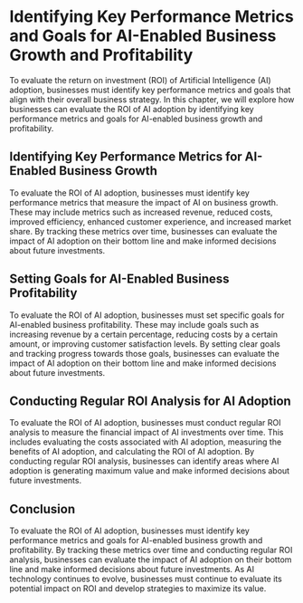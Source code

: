 Identifying Key Performance Metrics and Goals for AI-Enabled Business Growth and Profitability
===============================================================================================================================================

To evaluate the return on investment (ROI) of Artificial Intelligence (AI) adoption, businesses must identify key performance metrics and goals that align with their overall business strategy. In this chapter, we will explore how businesses can evaluate the ROI of AI adoption by identifying key performance metrics and goals for AI-enabled business growth and profitability.

Identifying Key Performance Metrics for AI-Enabled Business Growth
------------------------------------------------------------------

To evaluate the ROI of AI adoption, businesses must identify key performance metrics that measure the impact of AI on business growth. These may include metrics such as increased revenue, reduced costs, improved efficiency, enhanced customer experience, and increased market share. By tracking these metrics over time, businesses can evaluate the impact of AI adoption on their bottom line and make informed decisions about future investments.

Setting Goals for AI-Enabled Business Profitability
---------------------------------------------------

To evaluate the ROI of AI adoption, businesses must set specific goals for AI-enabled business profitability. These may include goals such as increasing revenue by a certain percentage, reducing costs by a certain amount, or improving customer satisfaction levels. By setting clear goals and tracking progress towards those goals, businesses can evaluate the impact of AI adoption on their bottom line and make informed decisions about future investments.

Conducting Regular ROI Analysis for AI Adoption
-----------------------------------------------

To evaluate the ROI of AI adoption, businesses must conduct regular ROI analysis to measure the financial impact of AI investments over time. This includes evaluating the costs associated with AI adoption, measuring the benefits of AI adoption, and calculating the ROI of AI adoption. By conducting regular ROI analysis, businesses can identify areas where AI adoption is generating maximum value and make informed decisions about future investments.

Conclusion
----------

To evaluate the ROI of AI adoption, businesses must identify key performance metrics and goals for AI-enabled business growth and profitability. By tracking these metrics over time and conducting regular ROI analysis, businesses can evaluate the impact of AI adoption on their bottom line and make informed decisions about future investments. As AI technology continues to evolve, businesses must continue to evaluate its potential impact on ROI and develop strategies to maximize its value.
